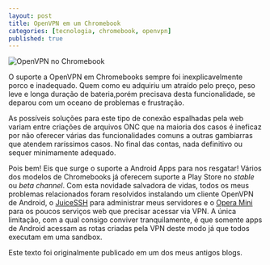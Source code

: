 ```yaml
---
layout: post
title: OpenVPN em um Chromebook
categories: [tecnologia, chromebook, openvpn]
published: true
---
```


![OpenVPN no Chromebook](https://4.bp.blogspot.com/-w3658lha2Os/Wh_8xL10KkI/AAAAAAAABQ4/VPYRriMdhbghlc-V0qL5qLG5xI22llg_gCEwYBhgL/s1600/Screenshot%2B2017-11-30%2Bat%2B10.40.06.png)

O suporte a OpenVPN em Chromebooks sempre foi inexplicavelmente porco e inadequado. Quem como eu adquiriu um atraído pelo preço, peso leve e longa duração de bateria,porém precisava desta funcionalidade, se deparou com um oceano de problemas e frustração.

As possíveis soluções para este tipo de conexão espalhadas pela web variam entre criações de arquivos ONC que na maioria dos casos é ineficaz por não oferecer várias das funcionalidades comuns a outras gambiarras que atendem raríssimos casos. No final das contas, nada definitivo ou sequer minimamente adequado.

Pois bem! Eis que surge o suporte a Android Apps para nos resgatar! Vários dos modelos de Chromebooks já oferecem suporte a Play Store no *stable* ou *beta channel*. Com esta novidade salvadora de vidas, todos os meus problemas relacionados foram resolvidos instalando um cliente OpenVPN de Android, o [JuiceSSH](https://juicessh.com/) para administrar meus servidores e o [Opera Mini](https://www.opera.com/mobile/) para os poucos serviços web que precisar acessar via VPN. A única limitação, com a qual consigo conviver tranquilamente, é que somente apps de Android acessam as rotas criadas pela VPN deste modo já que todos executam em uma sandbox.

Este texto foi originalmente publicado em um dos meus antigos blogs.
